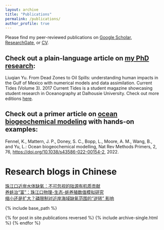 ```yaml
---
layout: archive
title: "Publications"
permalink: /publications/
author_profile: true
---
```


Please find my peer-reviewed publications on <a href="https://scholar.google.com/citations?user=AxZDDc0AAAAJ">Google Scholar</a>, <a href="https://www.researchgate.net/profile/Liuqian-Yu">ResearchGate</a>, or <a href="https://yuliuqian.github.io/files/CV_LiuqianYu_202308.pdf">CV</a>.

## Check out a plain-language article on <a href="https://yuliuqian.github.io/files/CurrentTidesIssue3_LiuqianYU_article_only.pdf">my PhD research</a>:  
Liuqian Yu. From Dead Zones to Oil Spills: understanding human impacts in the Gulf of Mexico with numerical models and data assimilation. Current Tides (Volume 3). 2017
Current Tides is a student magazine showcasing student research in Oceanography at Dalhousie University. Check out more editions [here](http://www.currenttides.ocean.dal.ca). 

## Check out a primer article on <a href="https://rdcu.be/diaD0">ocean biogeochemical modeling</a> with hands-on examples:  
Fennel, K., Mattern, J. P., Doney, S. C., Bopp, L., Moore, A. M., Wang, B., and Yu, L.: Ocean biogeochemical modelling, Nat Rev Methods Primers, 2, 76, https://doi.org/10.1038/s43586-022-00154-2, 2022.
  
Research blogs in Chinese
======
[珠江口近岸水体缺氧：不可忽视的陆源有机质贡献](https://mp.weixin.qq.com/s/im9mNVPB6nO1WYXbRfE_AA)    
[养蚝治“富”：珠江口物理-生态-蚝养殖数值模拟研究](https://mp.weixin.qq.com/s/E_JJuYYwatepxrrbAazSkQ)    
[缩小还是扩大？磷限制对近岸海域缺氧范围的“逆转” 影响](https://mp.weixin.qq.com/s/hpwavRxNdu5-gRCLRBTgPg)

{% include base_path %}

{% for post in site.publications reversed %}
  {% include archive-single.html %}
{% endfor %}
